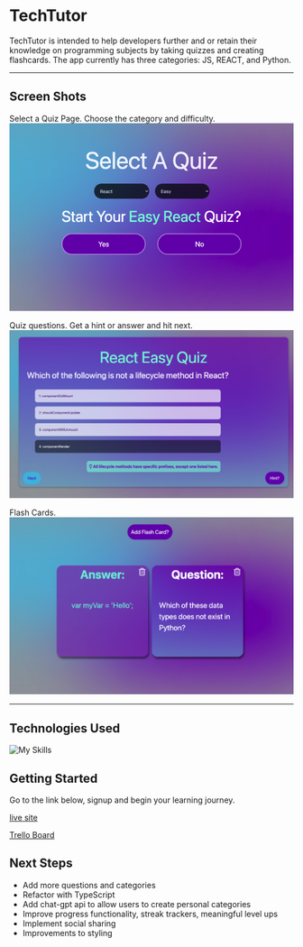 # TechTutor

TechTutor is intended to help developers further and or retain their knowledge on programming subjects by taking quizzes and creating flashcards. The app currently has three categories: JS, REACT, and Python.

---

## Screen Shots

Select a Quiz Page. Choose the category and difficulty.
<img src='./public/selectQuiz.png'>

Quiz questions. Get a hint or answer and hit next.
<img src='./public/quiz.png'>

Flash Cards.
<img src='./public/flashCards.png'>

---

## Technologies Used

![My Skills](https://skillicons.dev/icons?i=js,tailwind,react,mongo,express,nodejs,vscode)

## Getting Started

Go to the link below, signup and begin your learning journey.

[live site](https://techtutor-3f12bdf80413.herokuapp.com/)

[Trello Board](https://trello.com/b/QKs10lmV/reactapp)

## Next Steps

- Add more questions and categories
- Refactor with TypeScript
- Add chat-gpt api to allow users to create personal categories
- Improve progress functionality, streak trackers, meaningful level ups
- Implement social sharing
- Improvements to styling
